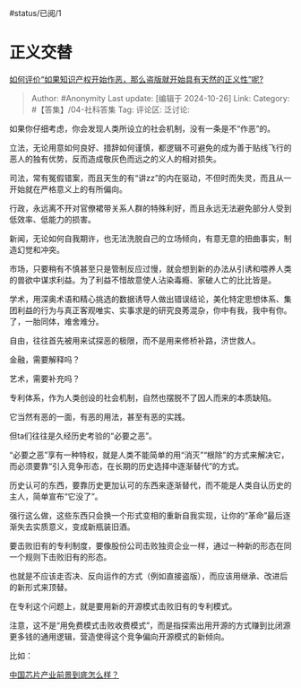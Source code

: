 #status/已阅/1

# 正义交替

[如何评价“如果知识产权开始作恶，那么盗版就开始具有天然的正义性”呢?](https://www.zhihu.com/question/894807364/answer/15268721577)

> Author: #Anonymity
> Last update: [编辑于 2024-10-26]
> Link:
> Category: #【答集】/04-社科答集
> Tag:
> 评论区:
> 泛讨论:

如果你仔细考虑，你会发现人类所设立的社会机制，没有一条是不“作恶”的。

立法，无论用意如何良好、措辞如何谨慎，都逻辑不可避免的成为善于贴线飞行的恶人的独有优势，反而造成敬灰色而远之的义人的相对损失。

司法，常有冤假错案，而且天生的有“讲zz”的内在驱动，不但时而失灵，而且从一开始就在严格意义上的有所偏向。

行政，永远离不开对官僚裙带关系人群的特殊利好，而且永远无法避免部分人受到低效率、低能力的损害。

新闻，无论如何自我期许，也无法洗脱自己的立场倾向，有意无意的扭曲事实，制造幻觉和冲突。

市场，只要稍有不慎甚至只是管制反应过慢，就会想到新的办法从引诱和喂养人类的兽欲中谋求利益。为了利益不惜故意使人沾染毒瘾、家破人亡的比比皆是。

学术，用深奥术语和精心挑选的数据诱导人做出错误结论，美化特定思想体系、集团利益的行为与真正客观唯实、实事求是的研究良莠混杂，你中有我，我中有你。了，一胎同体，难舍难分。

自由，往往首先被用来试探恶的极限，而不是用来修桥补路，济世救人。

金融，需要解释吗？

艺术，需要补充吗？

专利体系，作为人类创设的社会机制，自然也摆脱不了因人而来的本质缺陷。

它当然有恶的一面，有恶的用法，甚至有恶的实践。

但ta们往往是久经历史考验的“必要之恶”。

“必要之恶”享有一种特权，就是人类不能简单的用“消灭”“根除”的方式来解决它，而必须要靠“引入竞争形态，在长期的历史选择中逐渐替代”的方式。

历史认可的东西，要靠历史更加认可的东西来逐渐替代，而不能是人类自认历史的主人，简单宣布“它没了”。

强行这么做，这些东西只会换一个形式变相的重新自我实现，让你的“革命”最后逐渐失去实质意义，变成新瓶装旧酒。

要击败旧有的专利制度，要像股份公司击败独资企业一样，通过一种新的形态在同一个规则下击败旧有的形态。

也就是不应该走否决、反向运作的方式（例如直接盗版），而应该用继承、改进后的新形式来顶替。

在专利这个问题上，就是要用新的开源模式击败旧有的专利模式。

注意，这不是“用免费模式击败收费模式”，而是指探索出用开源的方式赚到比闭源更多钱的通用逻辑，营造使得这个竞争偏向开源模式的新倾向。

比如：

[中国芯片产业前景到底怎么样？](https://www.zhihu.com/question/305898679/answer/563613133)
